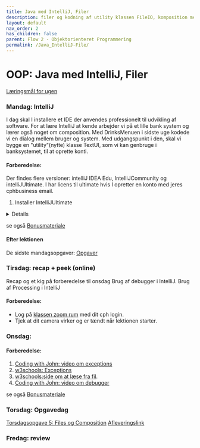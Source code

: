 ```yaml
---
title: Java med IntelliJ, Filer
description: filer og kodning af utility klassen FileIO, komposition med Bank eksempel
layout: default
nav_order: 2
has_children: false
parent: Flow 2 - Objektorienteret Programmering
permalink: /Java_IntelliJ-File/
---
```



# OOP: Java med IntelliJ, Filer

[Læringsmål for ugen](./learningobjectives.md)

### Mandag: IntelliJ

I dag skal I installere et IDE der anvendes professionelt til udvikling af software.
For at lære IntelliJ at kende arbejder vi på et lille bank system og lærer også noget om composition.
Med DrinksMenuen i sidste uge kodede vi en dialog mellem bruger og system. Med udgangspunkt i den, skal vi bygge en "utility"(nytte) klasse TextUI, som vi kan genbruge i banksystemet, til at oprette konti.

#### Forberedelse:
 Der findes flere versioner: intelliJ IDEA Edu, IntelliJCommunity og intelliJUltimate. I har licens til ultimate hvis I opretter en konto med jeres cphbusiness email.
1. Installer IntelliJUltimate
<details> 

 - [Anmod om en student licens hos jetBrains](https://www.jetbrains.com/community/education/#students)
Scroll ned og tryk 'Apply Now'. 

   a. Level of Study er Undergraduate. 

   b. Du skal bruge din @cphbusiness.dk email. 

   c. Du skal acceptere Account Agreement, men behøver ikke tilmelde dig nyhedsbrevet


 - Du vil modtage en email med et aktiveringslink 
 [Opret en JetBrains konto](https://account.jetbrains.com/licenses) brug din @cphbusiness.dk mail.
 Download [IntelliJ IDEA Ultimate](https://www.jetbrains.com/idea/download/)


2. [Læs DocJava:Komposition](http://www.docjava.dk/objektorienteret_programmering/komposition/komposition.htm)

</details> 

se også [Bonusmateriale](./resources.md)

#### Efter lektionen
De sidste mandagsopgaver:
[Opgaver](https://github.com/Dat1Cphbusiness/Mandagsopgaver/blob/main/6.md)


### Tirsdag: recap + peek (online)
Recap og et kig på forberedelse til onsdag
Brug af debugger i IntelliJ.
Brug af Processing i IntelliJ

#### Forberedelse:
- Log på [klassen zoom rum](https://cphbusiness.zoom.us/j/66755584856?pwd=RDRqZjBqSXBsTlR0QjRsTXh0UEFTUT09)  med dit cph login.
- Tjek at dit camera virker og er tændt når lektionen starter.

### Onsdag: 


#### Forberedelse:
1. [Coding with John: video om exceptions](https://www.youtube.com/watch?t=1&v=1XAfapkBQjk)
2. [w3schools: Exceptions](https://www.w3schools.com/java/java_try_catch.asp)
3. [w3schools:side om at læse fra fil](https://www.w3schools.com/java/java_files_read.asp).
4. [Coding with John: video om debugger](https://www.youtube.com/watch?t=1&v=aqcJsKdjjvU)

se også [Bonusmateriale](./resources.md)


### Torsdag: Opgavedag
[Torsdagsopgave 5: Files og Composition](https://github.com/Dat1Cphbusiness/Torsdagsopgaver-5---Files-and-Composition)
[Afleveringslink](https://cphbusiness.mrooms.net/mod/assign/view.php?id=765999)

### Fredag: review